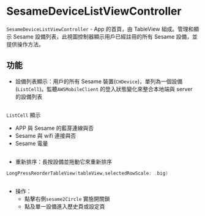 # SesameDeviceListViewController

`SesameDeviceListViewController` - App 的首頁，由 TableView 組成。管理和顯示 Sesame 設備列表，此視圖控制器顯示用戶已經註冊的所有 Sesame 設備，並提供操作方法。

## 功能

- 設備列表顯示：用戶的所有 Sesame 裝置(`CHDevice`)，單列為一個設備(`ListCell`)。監聽`AWSMobileClient` 的登入狀態變化來整合本地端與 server 的設備列表
<p align="left" >
  <img src="../DeviceList/整合設備列表.png" alt="" title="">
</p>

`ListCell` 顯示

- APP 與 Sesame 的藍芽連線與否
- Sesame 與 wifi 連接與否
- Sesame 電量

<p align="left" >
  <img src="../DeviceList/顯示設備.png" alt="" title="">
</p>

- 重新排序：長按設備並拖動它來重新排序

```Swift
LongPressReorderTableView(tableView,selectedRowScale: .big)
```

<p align="left" >
  <img src="../DeviceList/手動排序.png" alt="" title="">
</p>

- 操作：
  - 點擊右側`sesame2Circle` 實施開關鎖
  - 點及單一設備進入歷史頁或設定頁
